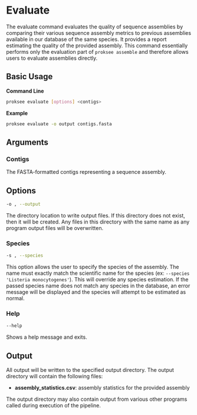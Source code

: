# Evaluate

The evaluate command evaluates the quality of sequence assemblies by comparing their various sequence assembly metrics to previous assemblies available in our database of the same species. It provides a report estimating the quality of the provided assembly. This command essentially performs only the evaluation part of `proksee assemble` and therefore allows users to evaluate assemblies directly.

## Basic Usage

**Command Line**

```bash
proksee evaluate [options] <contigs>
```

**Example**

```bash
proksee evaluate -o output contigs.fasta
```

## Arguments

### Contigs

The FASTA-formatted contigs representing a sequence assembly.

## Options

```bash
-o , --output
```

The directory location to write output files. If this directory does not exist, then it will be created. Any files in this directory with the same name as any program output files will be overwritten.

### Species

```bash
-s , --species
```

This option allows the user to specify the species of the assembly. The name must exactly match the scientific name for the species (ex: `--species 'Listeria monocytogenes'`). This will override any species estimation. If the passed species name does not match any species in the database, an error message will be displayed and the species will attempt to be estimated as normal.

### Help

```bash
--help
```

Shows a help message and exits.

## Output

All output will be written to the specified output directory. The output directory will contain the following files:

- **assembly_statistics.csv**: assembly statistics for the provided assembly

The output directory may also contain output from various other programs called during execution of the pipeline.
